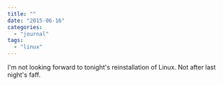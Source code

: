 ```yaml
---
title: ""
date: "2015-06-16"
categories: 
  - "journal"
tags: 
  - "linux"
---
```


I'm not looking forward to tonight's reinstallation of Linux. Not after last night's faff.

